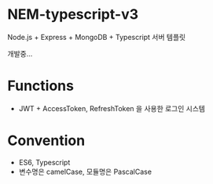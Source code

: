 # NEM-typescript-v3

Node.js + Express + MongoDB + Typescript 서버 템플릿

개발중...

# Functions

-   JWT + AccessToken, RefreshToken 을 사용한 로그인 시스템

# Convention

-   ES6, Typescript
-   변수명은 camelCase, 모듈명은 PascalCase
